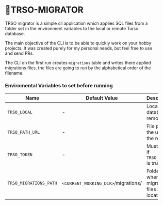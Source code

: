 # 🦉TRSO-MIGRATOR

TRSO migrator is a simple cli application which applies SQL files from a folder set in the environment variables to the local or remote Turso database.

The main objective of the CLI is to be able to quickly work on your hobby projects. It was created purely for my personal needs, but feel free to use and send PRs.

The CLI on the first run creates `migrations` table and writes there applied migrations files, the files are going to run by the alphabetical order of the filename. 

### Enviromental Variables to set before running

| Name                   | Default Value                       | Description                                  |
| ---------------------- | ----------------------------------- | -------------------------------------------- |
| `TRSO_LOCAL`           | -                                   | Local database or remote flag                |
| `TRSO_PATH_URL`        | -                                   | File path or the url of the remote           |
| `TRSO_TOKEN`           | -                                   | Must be set if `TRSO_LOCAL` is true          |
| `TRSO_MIGRATIONS_PATH` | `<CURRENT_WORKING_DIR>`/migrations/ | Folder where the migration files are located |

